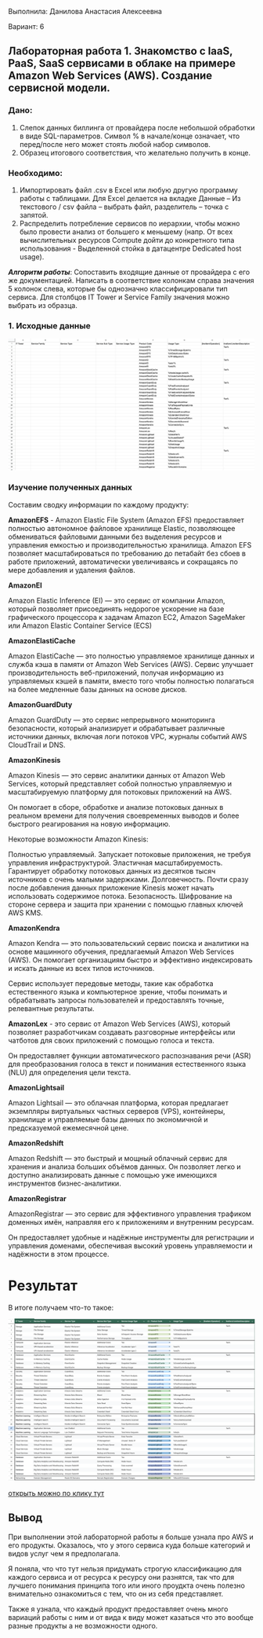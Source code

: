 Выполнила: Данилова Анастасия Алексеевна

Вариант: 6

## Лабораторная работа 1. Знакомство с IaaS, PaaS, SaaS сервисами в облаке на примере Amazon Web Services (AWS). Создание сервисной модели.

### Дано:

1. Слепок данных биллинга от провайдера после небольшой обработки в виде SQL-параметров. Символ % в начале/конце означает, что перед/после него может стоять любой набор символов.
2. Образец итогового соответствия, что желательно получить в конце.

### Необходимо:

1. Импортировать файл .csv в Excel или любую другую программу работы с таблицами. Для Excel делается на вкладке Данные – Из текстового / csv файла – выбрать файл, разделитель – точка с запятой.
2. Распределить потребление сервисов по иерархии, чтобы можно было провести анализ от большего к меньшему (напр. От всех вычислительных ресурсов Compute дойти до конкретного типа использования - Выделенной стойка в датацентре Dedicated host usage).

**_Алгоритм работы_**: Сопоставить входящие данные от провайдера с его же документацией. Написать в соответствие колонкам справа значения 5 колонок слева, которые бы однозначно классифицировали тип сервиса. Для столбцов IT Tower и Service Family значения можно выбрать из образца.

### 1. Исходные данные

![alt text](images/image.png)

### Изучение полученных данных

Составим сводку информации по каждому продукту:

**AmazonEFS** - Amazon Elastic File System (Amazon EFS) предоставляет полностью автономное файловое хранилище Elastic, позволяющее обмениваться файловыми данными без выделения ресурсов и управления емкостью и производительностью хранилища. Amazon EFS позволяет масштабироваться по требованию до петабайт без сбоев в работе приложений, автоматически увеличиваясь и сокращаясь по мере добавления и удаления файлов.

**AmazonEI**

Amazon Elastic Inference (EI) — это сервис от компании Amazon, который позволяет присоединять недорогое ускорение на базе графического процессора к задачам Amazon EC2, Amazon SageMaker или Amazon Elastic Container Service (ECS)

**AmazonElastiCache**

Amazon ElastiCache — это полностью управляемое хранилище данных и служба кэша в памяти от Amazon Web Services (AWS). Сервис улучшает производительность веб-приложений, получая информацию из управляемых кэшей в памяти, вместо того чтобы полностью полагаться на более медленные базы данных на основе дисков.

**AmazonGuardDuty**

Amazon GuardDuty — это сервис непрерывного мониторинга безопасности, который анализирует и обрабатывает различные источники данных, включая логи потоков VPC, журналы событий AWS CloudTrail и DNS.

**AmazonKinesis**

Amazon Kinesis — это сервис аналитики данных от Amazon Web Services, который представляет собой полностью управляемую и масштабируемую платформу для потоковых приложений на AWS.

Он помогает в сборе, обработке и анализе потоковых данных в реальном времени для получения своевременных выводов и более быстрого реагирования на новую информацию.

Некоторые возможности Amazon Kinesis:

Полностью управляемый. Запускает потоковые приложения, не требуя управления инфраструктурой.
Эластичная масштабируемость. Гарантирует обработку потоковых данных из десятков тысяч источников с очень малыми задержками.
Долговечность. Почти сразу после добавления данных приложение Kinesis может начать использовать содержимое потока.
Безопасность. Шифрование на стороне сервера и защита при хранении с помощью главных ключей AWS KMS.

**AmazonKendra**

Amazon Kendra — это пользовательский сервис поиска и аналитики на основе машинного обучения, предлагаемый Amazon Web Services (AWS). Он помогает организациям быстро и эффективно индексировать и искать данные из всех типов источников.

Сервис использует передовые методы, такие как обработка естественного языка и компьютерное зрение, чтобы понимать и обрабатывать запросы пользователей и предоставлять точные, релевантные результаты.

**AmazonLex** - это сервис от Amazon Web Services (AWS), который позволяет разработчикам создавать разговорные интерфейсы или чатботов для своих приложений с помощью голоса и текста.

Он предоставляет функции автоматического распознавания речи (ASR) для преобразования голоса в текст и понимания естественного языка (NLU) для определения цели текста.

**AmazonLightsail**

Amazon Lightsail — это облачная платформа, которая предлагает экземпляры виртуальных частных серверов (VPS), контейнеры, хранилище и управляемые базы данных по экономичной и предсказуемой ежемесячной цене.

**AmazonRedshift**

Amazon Redshift — это быстрый и мощный облачный сервис для хранения и анализа больших объёмов данных. Он позволяет легко и доступно анализировать данные с помощью уже имеющихся инструментов бизнес-аналитики.

**AmazonRegistrar**

AmazonRegistrar — это сервис для эффективного управления трафиком доменных имён, направляя его к приложениям и внутренним ресурсам.

Он предоставляет удобные и надёжные инструменты для регистрации и управления доменами, обеспечивая высокий уровень управляемости и надёжности в этом процессе.

# Результат

В итоге получаем что-то такое:

![alt text](images/image-2.png)

[открыть можно по клику тут](https://docs.google.com/spreadsheets/d/1PXYzj1KEza59JsxuLbOY9BH5t1WjDmgDt3q8SqWZ7Zg/edit?usp=sharing)

## Вывод

При выполнении этой лабораторной работы я больше узнала про AWS и его продукты. Оказалось, что у этого сервиса куда больше категорий и видов услуг чем я предполагала.

Я поняла, что что тут нельзя придумать строгую классификацию для каждого сервиса и от ресурса к ресурсу они разнятся, так что для лучшего понимания принципа того или иного проудкта очень полезно внимательно ознакомиться с тем, что он из себя представляет.

Также я узнала, что каждый продукт предоставляет очень много вариаций работы с ним и от вида к виду может казаться что это вообще разные продукты а не возможности одного.
